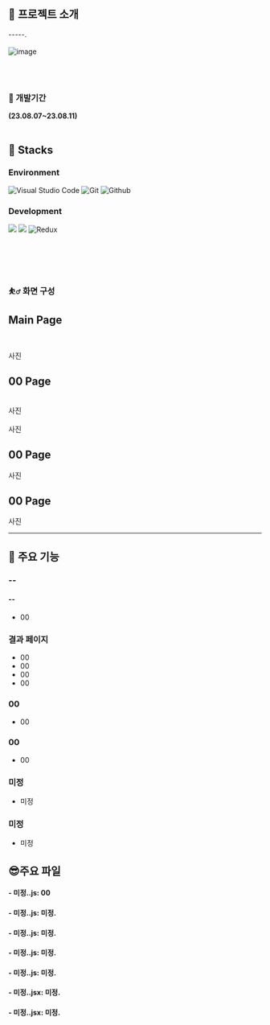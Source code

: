 ## :bicyclist: 프로젝트 소개

-----. 
<br/>
<br/>
![image](https://github.com/HojinLim/1_team/assets/69897998/323d4852-1284-449d-af34-4e5f7802ba75)

<br/>
<br/>


### :boxing_glove: 개발기간

**(23.08.07~23.08.11)**
<br/><br/>

## :paperclip: Stacks

### Environment

![Visual Studio Code](https://img.shields.io/badge/Visual%20Studio%20Code-007ACC?style=for-the-badge&logo=Visual%20Studio%20Code&logoColor=white)
![Git](https://img.shields.io/badge/Git-F05032?style=for-the-badge&logo=Git&logoColor=white)
![Github](https://img.shields.io/badge/GitHub-181717?style=for-the-badge&logo=GitHub&logoColor=white)



### Development

<img src="https://img.shields.io/badge/React-61DAFB?style=for-the-badge&logo=React&logoColor=white"/> <img src="https://img.shields.io/badge/firebase-FFCA28?style=for-the-badge&logo=firebase&logoColor=white"/> 
![Redux](https://img.shields.io/badge/Redux-764ABC?style=for-the-badge&logo=Redux&logoColor=purple)
#
<br/><br/>

### :bouncing_ball_man: 화면 구성

## Main Page
<br/>

사진


## 00 Page
<br/>
사진

<br/>
<br/>
사진




## 00 Page

사진


## 00 Page

사진

---

## :partying_face: 주요 기능

### --

#### --

- 00


### 결과 페이지

- 00
- 00
- 00
- 00

### 00
- 00

### 00

- 00

### 미정

- 미정

### 미정

- 미정

## :sunglasses:주요 파일

#### - 미정..js: 00
#### - 미정..js: 미정.
#### - 미정..js: 미정.
#### - 미정..js: 미정.
#### - 미정..js: 미정.
#### - 미정..jsx: 미정.
#### - 미정..jsx: 미정.


<br/><br/>

<br/><br/>
